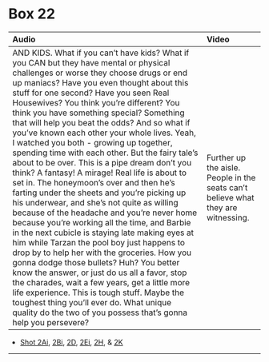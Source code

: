 # Box 22

| Audio | Video |
|:---|:---|
| AND KIDS. What if you can’t have kids? What if you CAN but they have mental or physical challenges or worse they choose drugs or end up maniacs? Have you even thought about this stuff for one second? Have you seen Real Housewives? You think you’re different? You think you have something special? Something that will help you beat the odds? And so what if you’ve known each other your whole lives. Yeah, I watched you both - growing up together, spending time with each other. But the fairy tale’s about to be over. This is a pipe dream don’t you think? A fantasy! A mirage! Real life is about to set in. The honeymoon’s over and then he’s farting under the sheets and you’re picking up his underwear, and she’s not quite as willing because of the headache and you’re never home because you’re working all the time, and Barbie in the next cubicle is staying late making eyes at him while Tarzan the pool boy just happens to drop by to help her with the groceries. How you gonna dodge those bullets? Huh? You better know the answer, or just do us all a favor, stop the charades, wait a few years, get a little more life experience. This is tough stuff. Maybe the toughest thing you’ll ever do. What unique quality do the two of you possess that’s gonna help you persevere? | Further up the aisle. People in the seats can’t believe what they are witnessing. |

* [Shot 2Ai](2Ai.md), [2Bi](2Bi.md), [2D](2D.md), [2Ei](2Ei.md), [2H](2H.md), & [2K](2K.md)

- - - - -